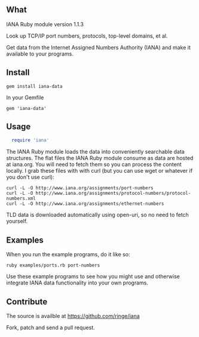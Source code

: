 ## What
IANA Ruby module version 1.1.3

Look up TCP/IP port numbers, protocols, top-level domains, et al.

Get data from the Internet Assigned Numbers Authority (IANA) and make it
available to your programs.

## Install

    gem install iana-data

In your Gemfile

    gem 'iana-data'

## Usage

```ruby
  require 'iana'
```

The IANA Ruby module loads the data into conveniently searchable data
structures. The flat files the IANA Ruby module consume as data are hosted at
iana.org. You will need to fetch them so you can process the content locally.
I grab these files with with curl (but you can use wget or whatever if you
don't use curl):

    curl -L -O http://www.iana.org/assignments/port-numbers
    curl -L -O http://www.iana.org/assignments/protocol-numbers/protocol-numbers.xml
    curl -L -O http://www.iana.org/assignments/ethernet-numbers

TLD data is downloaded automatically using open-uri, so no need to fetch yourself.

## Examples
When you run the example programs, do it like so:

    ruby examples/ports.rb port-numbers

Use these example programs to see how you might use and otherwise integrate
IANA data functionality into your own programs.

## Contribute
The source is availble at https://github.com/ringe/iana

Fork, patch and send a pull request.
